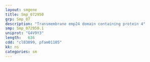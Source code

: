 ```yaml
---
layout: smgene
title: Smp_072950
grp: Smp_07
description: "Transmembrane emp24 domain containing protein 4"
smp: Smp_072950.1
uniprot: "G4V9Y3"
length:   636
cdd: "cl03099, pfam01105"
kk: ns
categories: sm
---
```

